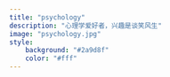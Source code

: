 ```yaml
---
title: "psychology"
description: "心理学爱好者，兴趣是谈笑风生"
image: "psychology.jpg"
style:
    background: "#2a9d8f"
    color: "#fff"
---
```

